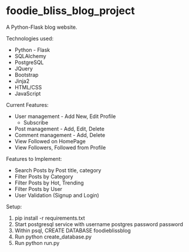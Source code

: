 # foodie_bliss_blog_project
A Python-Flask blog website.

Technologies used:
- Python - Flask
- SQLAlchemy
- PostgreSQL
- JQuery
- Bootstrap
- Jinja2
- HTML/CSS
- JavaScript

Current Features:
- User management - Add New, Edit Profile
  - Subscribe
- Post management - Add, Edit, Delete
- Comment management - Add, Delete
- View Followed on HomePage
- View Followers, Followed from Profile

Features to Implement:
- Search Posts by Post title, category
- Filter Posts by Category
- Filter Posts by Hot, Trending
- Filter Posts by User
- User Validation (Signup and Login)

Setup:

1.  pip install -r requirements.txt
2.  Start postgresql service with username postgres password password
3.  Within psql, CREATE DATABASE foodieblissblog
4.  Run python create_database.py
5.  Run python run.py
